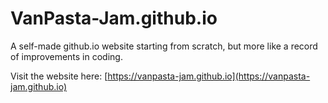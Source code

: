 # VanPasta-Jam.github.io

A self-made github.io website starting from scratch, but more like a record of improvements in coding.

Visit the website here: [https://vanpasta-jam.github.io](https://vanpasta-jam.github.io)
